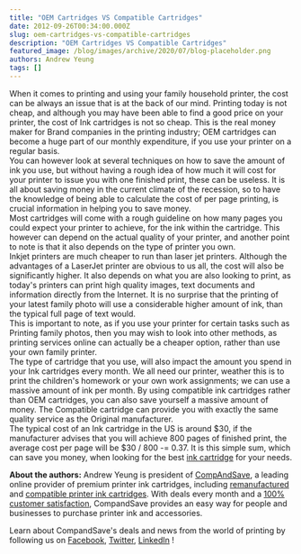 ```yaml
---
title: "OEM Cartridges VS Compatible Cartridges"
date: 2012-09-26T00:34:00.000Z
slug: oem-cartridges-vs-compatible-cartridges
description: "OEM Cartridges VS Compatible Cartridges"
featured_image: /blog/images/archive/2020/07/blog-placeholder.png
authors: Andrew Yeung
tags: []
---
```


When it comes to printing and using your family household printer, the cost can be always an issue that is at the back of our mind. Printing today is not cheap, and although you may have been able to find a good price on your printer, the cost of Ink cartridges is not so cheap. This is the real money maker for Brand companies in the printing industry; OEM cartridges can become a huge part of our monthly expenditure, if you use your printer on a regular basis.  
You can however look at several techniques on how to save the amount of ink you use, but without having a rough idea of how much it will cost for your printer to issue you with one finished print, these can be useless. It is all about saving money in the current climate of the recession, so to have the knowledge of being able to calculate the cost of per page printing, is crucial information in helping you to save money.   
Most cartridges will come with a rough guideline on how many pages you could expect your printer to achieve, for the ink within the cartridge. This however can depend on the actual quality of your printer, and another point to note is that it also depends on the type of printer you own.   
Inkjet printers are much cheaper to run than laser jet printers. Although the advantages of a LaserJet printer are obvious to us all, the cost will also be significantly higher. It also depends on what you are also looking to print, as today's printers can print high quality images, text documents and information directly from the Internet. It is no surprise that the printing of your latest family photo will use a considerable higher amount of ink, than the typical full page of text would.  
This is important to note, as if you use your printer for certain tasks such as Printing family photos, then you may wish to look into other methods, as printing services online can actually be a cheaper option, rather than use your own family printer.   
The type of cartridge that you use, will also impact the amount you spend in your Ink cartridges every month. We all need our printer, weather this is to print the children's homework or your own work assignments; we can use a massive amount of ink per month. By using compatible ink cartridges rather than OEM cartridges, you can also save yourself a massive amount of money. The Compatible cartridge can provide you with exactly the same quality service as the Original manufacturer.   
The typical cost of an Ink cartridge in the US is around $30, if the manufacturer advises that you will achieve 800 pages of finished print, the average cost per page will be $30 / 800 -= 0.37\. It is this simple sum, which can save you money, when looking for the best [ink cartridge](https://www.compandsave.com/) for your needs.

  
**About the authors:** Andrew Yeung is president of [CompAndSave](https://www.compandsave.com/), a leading online provider of premium printer ink cartridges, including [remanufactured](https://www.compandsave.com/help) and [compatible printer ink cartridges](https://www.compandsave.com/help). With deals every month and a [100% customer satisfaction](https://www.compandsave.com/help), CompandSave provides an easy way for people and businesses to purchase printer ink and accessories.

Learn about CompandSave's deals and news from the world of printing by following us on [Facebook](https://www.facebook.com/compandsave.ink), [Twitter](https://twitter.com/compandsave), [LinkedIn](https://www.linkedin.com) !
